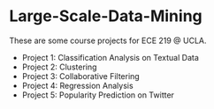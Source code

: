 # Large-Scale-Data-Mining
These are some course projects for ECE 219 @ UCLA.

- Project 1: Classification Analysis on Textual Data
- Project 2: Clustering
- Project 3: Collaborative Filtering
- Project 4: Regression Analysis
- Project 5: Popularity Prediction on Twitter